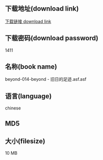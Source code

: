 ## 下载地址(download link)
[下载链接 download link](https://voluble-croquembouche-d321dc.netlify.app/?s=beyond-014-beyond+-+%E6%97%A7%E6%97%A5%E7%9A%84%E8%B6%B3%E8%BF%B9.asf)

## 下载密码(download password)
1411

## 名称(book name)
beyond-014-beyond - 旧日的足迹.asf.asf

## 语言(language)
chinese

## MD5


## 大小(filesize)
10 MB
